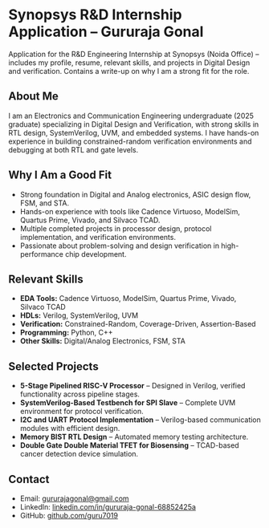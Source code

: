 # Synopsys R&D Internship Application – Gururaja Gonal
Application for the R&amp;D Engineering Internship at Synopsys (Noida Office) – includes my profile, resume, relevant skills, and projects in Digital Design and verification. Contains a write-up on why I am a strong fit for the role.

## About Me
I am an Electronics and Communication Engineering undergraduate (2025 graduate) specializing in Digital Design and Verification, with strong skills in RTL design, SystemVerilog, UVM, and embedded systems. I have hands-on experience in building constrained-random verification environments and debugging at both RTL and gate levels.

## Why I Am a Good Fit
- Strong foundation in Digital and Analog electronics, ASIC design flow, FSM, and STA.
- Hands-on experience with tools like Cadence Virtuoso, ModelSim, Quartus Prime, Vivado, and Silvaco TCAD.
- Multiple completed projects in processor design, protocol implementation, and verification environments.
- Passionate about problem-solving and design verification in high-performance chip development.

## Relevant Skills
- **EDA Tools:** Cadence Virtuoso, ModelSim, Quartus Prime, Vivado, Silvaco TCAD
- **HDLs:** Verilog, SystemVerilog, UVM
- **Verification:** Constrained-Random, Coverage-Driven, Assertion-Based
- **Programming:** Python, C++
- **Other Skills:** Digital/Analog Electronics, FSM, STA

## Selected Projects
- **5-Stage Pipelined RISC-V Processor** – Designed in Verilog, verified functionality across pipeline stages.
- **SystemVerilog-Based Testbench for SPI Slave** – Complete UVM environment for protocol verification.
- **I2C and UART Protocol Implementation** – Verilog-based communication modules with efficient design.
- **Memory BIST RTL Design** – Automated memory testing architecture.
- **Double Gate Double Material TFET for Biosensing** – TCAD-based cancer detection device simulation.

## Contact
- Email: gururajagonal@gmail.com
- LinkedIn: [linkedin.com/in/gururaja-gonal-68852425a](https://linkedin.com/in/gururaja-gonal-68852425a)
- GitHub: [github.com/guru7019](https://github.com/guru7019)
